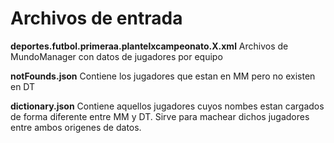 Archivos de entrada
===================
**deportes.futbol.primeraa.plantelxcampeonato.X.xml** 
Archivos de MundoManager con datos de jugadores por equipo

**notFounds.json**
Contiene los jugadores que estan en MM pero no existen en DT

**dictionary.json**
Contiene aquellos jugadores cuyos nombes estan cargados de forma diferente entre MM y DT.
Sirve para machear dichos jugadores entre ambos origenes de datos.
